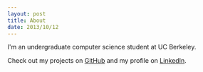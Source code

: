 ```yaml
---
layout: post
title: About
date: 2013/10/12
---
```


I'm an undergraduate computer science student at UC Berkeley.

Check out my projects on [GitHub](https://github.com/nkouevda) and my profile on
[LinkedIn](http://www.linkedin.com/in/nkouevda).
